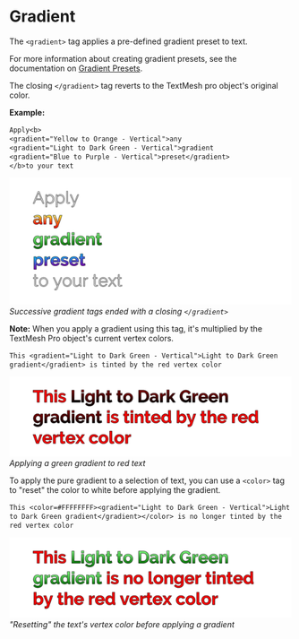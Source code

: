 # Gradient

The `<gradient>` tag applies a pre-defined gradient preset to text.

For more information about creating gradient presets, see the documentation on [Gradient Presets](ColorGradientsPresets.md).

The closing `</gradient>` tag reverts to the TextMesh pro object's original color.

**Example:**

```
Apply<b>
<gradient="Yellow to Orange - Vertical">any
<gradient="Light to Dark Green - Vertical">gradient
<gradient="Blue to Purple - Vertical">preset</gradient>
</b>to your text
```

![](images/TMP_RichTextGradient.png)<br/>
_Successive gradient tags ended with a closing `</gradient>`_

**Note:** When you apply a gradient using this tag, it's multiplied by the TextMesh Pro object's current vertex colors.

```
This <gradient="Light to Dark Green - Vertical">Light to Dark Green gradient</gradient> is tinted by the red vertex color
```
![](images/TMP_RichTextGradientTinted.png)<br/>
_Applying a green gradient to red text_

To apply the pure gradient to a selection of text, you can use a `<color>` tag to "reset" the color to white before applying the gradient.

```
This <color=#FFFFFFFF><gradient="Light to Dark Green - Vertical">Light to Dark Green gradient</gradient></color> is no longer tinted by the red vertex color
```
![](images/TMP_RichTextGradientTintCorrected.png)<br/>
_"Resetting" the text's vertex color before applying a gradient_

